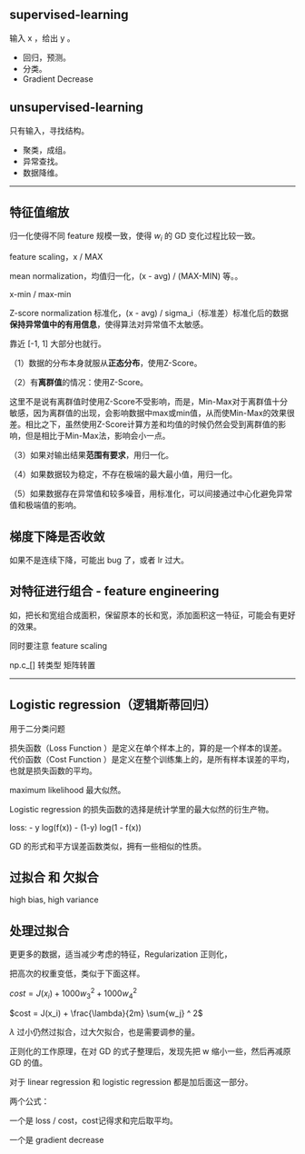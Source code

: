 ## supervised-learning

输入 x ，给出 y 。

-   回归，预测。
-   分类。
-   Gradient Decrease

## unsupervised-learning

只有输入，寻找结构。

-   聚类，成组。
-   异常查找。
-   数据降维。



---



## 特征值缩放



归一化使得不同 feature 规模一致，使得 $w_i$ 的 GD 变化过程比较一致。

feature scaling，x / MAX

mean normalization，均值归一化，(x - avg)  / (MAX-MIN) 等。。

x-min / max-min

Z-score normalization 标准化，(x - avg) / sigma_i（标准差）标准化后的数据**保持异常值中的有用信息**，使得算法对异常值不太敏感。



靠近 [-1, 1] 大部分也就行。



（1）数据的分布本身就服从**正态分布**，使用Z-Score。

（2）有**离群值**的情况：使用Z-Score。

这里不是说有离群值时使用Z-Score不受影响，而是，Min-Max对于离群值十分敏感，因为离群值的出现，会影响数据中max或min值，从而使Min-Max的效果很差。相比之下，虽然使用Z-Score计算方差和均值的时候仍然会受到离群值的影响，但是相比于Min-Max法，影响会小一点。

（3）如果对输出结果**范围有要求**，用归一化。

（4）如果数据较为稳定，不存在极端的最大最小值，用归一化。

（5）如果数据存在异常值和较多噪音，用标准化，可以间接通过中心化避免异常值和极端值的影响。





## 梯度下降是否收敛

如果不是连续下降，可能出 bug 了，或者 lr 过大。



## 对特征进行组合 - feature engineering

如，把长和宽组合成面积，保留原本的长和宽，添加面积这一特征，可能会有更好的效果。

同时要注意 feature scaling



np.c_[]  转类型 矩阵转置



---



## Logistic regression（逻辑斯蒂回归） 

用于二分类问题

损失函数（Loss Function ）是定义在单个样本上的，算的是一个样本的误差。
代价函数（Cost Function ）是定义在整个训练集上的，是所有样本误差的平均，也就是损失函数的平均。

maximum likelihood 最大似然。

Logistic regression 的损失函数的选择是统计学里的最大似然的衍生产物。

loss:  - y log(f(x)) - (1-y) log(1 - f(x))

GD 的形式和平方误差函数类似，拥有一些相似的性质。



## 过拟合 和 欠拟合

high bias, high variance



## 处理过拟合

更更多的数据，适当减少考虑的特征，Regularization 正则化，

把高次的权重变低，类似于下面这样。

$cost = J(x_i) + 1000{w_3}^2 + 1000{w_4} ^ 2$



$cost = J(x_i) + \frac{\lambda}{2m} \sum{w_j} ^ 2$

$\lambda$ 过小仍然过拟合，过大欠拟合，也是需要调参的量。

正则化的工作原理，在对 GD 的式子整理后，发现先把 w 缩小一些，然后再减原 GD 的值。



对于 linear regression 和 logistic regression 都是加后面这一部分。 



两个公式：

一个是 loss / cost，cost记得求和完后取平均。

一个是 gradient decrease